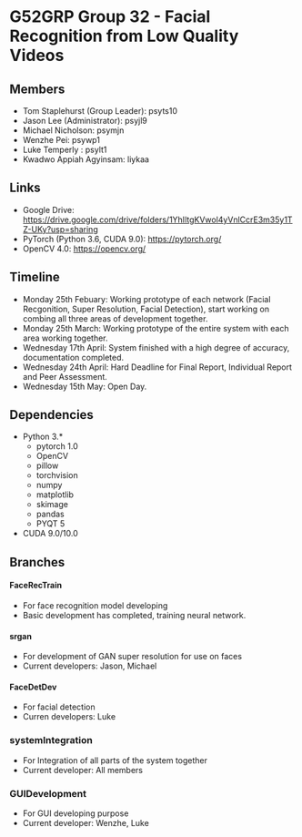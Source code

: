 # G52GRP Group 32 - Facial Recognition from Low Quality Videos

## Members
+ Tom Staplehurst (Group Leader): psyts10
+ Jason Lee (Administrator): psyjl9
+ Michael Nicholson: psymjn
+ Wenzhe Pei: psywp1
+ Luke Temperly : psylt1
+ Kwadwo Appiah Agyinsam: liykaa

## Links
+ Google Drive: https://drive.google.com/drive/folders/1YhIltgKVwol4yVnlCcrE3m35y1TZ-UKy?usp=sharing
+ PyTorch (Python 3.6, CUDA 9.0): https://pytorch.org/
+ OpenCV 4.0: https://opencv.org/

## Timeline
- Monday 25th Febuary: Working prototype of each network (Facial Recgonition, Super Resolution, Facial Detection), start working on combing all three areas of development together.
- Monday 25th March: Working prototype of the entire system with each area working together.
- Wednesday 17th April: System finished with a high degree of accuracy, documentation completed.
- Wednesday 24th April: Hard Deadline for Final Report, Individual Report and Peer Assessment.
- Wednesday 15th May: Open Day.

## Dependencies
+ Python 3.*
    * pytorch 1.0
    * OpenCV
    * pillow
    * torchvision
    * numpy
    * matplotlib
    * skimage
    * pandas
    * PYQT 5
+ CUDA 9.0/10.0

## Branches
#### FaceRecTrain
+ For face recognition model developing
+ Basic development has completed, training neural network.

#### srgan
+ For development of GAN super resolution for use on faces
+ Current developers: Jason, Michael

#### FaceDetDev
+ For facial detection
+ Curren developers: Luke

### systemIntegration
+ For Integration of all parts of the system together
+ Current developer: All members

### GUIDevelopment
+ For GUI developing purpose
+ Current developer: Wenzhe, Luke